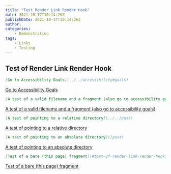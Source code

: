 ```yaml
---
title: "Test Render Link Render Hook"
date: 2021-10-17T10:14:26Z
publishDate: 2021-10-17T10:14:26Z
author:
categories:
    - Demonstration
tags:
    - Links
    - Testing
---
```


## Test of Render Link Render Hook

<!--more-->

```markdown
[Go to Accessibility Goals](../../accessibility#goals)
```
[Go to Accessibility Goals](../../accessibility#goals)

```markdown
[A test of a valid filename and a fragment (also go to accessibility goals)](../../accessibility.md#goals)
```
[A test of a valid filename and a fragment (also go to accessibility goals)](../../accessibility.md#goals)

```markdown
[A test of pointing to a relative directory](../../post)
```
[A test of pointing to a relative directory](../../post)

```markdown
[A test of pointing to an absolute directory](/post)
```
[A test of pointing to an absolute directory](/post)

```markdown
[Test of a bare (this page) fragment](#test-of-render-link-render-hook)
```
[Test of a bare (this page) fragment](#test-of-render-link-render-hook)
